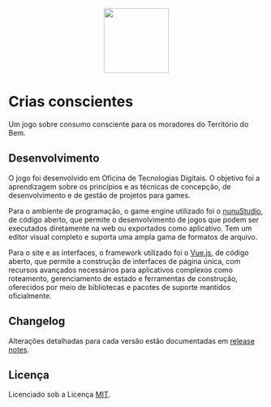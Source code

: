 <p align="center">
 <a href="https://crias-conscientes.web.app/" alt="Game">
  <img src="https://raw.githubusercontent.com/ateliedeideias/crias-conscientes/master/images/logo-path.svg?sanitize=true" height="128" />
 </a>
</p>

# Crias conscientes
Um jogo sobre consumo consciente para os moradores do Território do Bem.

## Desenvolvimento
O jogo foi desenvolvido em Oficina de Tecnologias Digitais. O objetivo foi a aprendizagem sobre os princípios e as técnicas de concepção, de desenvolvimento e de gestão de projetos para games.

Para o ambiente de programação, o game engine utilizado foi o [nunuStudio](https://www.nunustudio.org/), de código aberto, que permite o desenvolvimento de jogos que podem ser executados diretamente na web ou exportados como aplicativo. Tem um editor visual completo e suporta uma ampla gama de formatos de arquivo.

Para o site e as interfaces, o framework utilizado foi o [Vue.js](https://vuejs.org/), de código aberto, que permite a construção de interfaces de página única, com recursos avançados necessários para aplicativos complexos como roteamento, gerenciamento de estado e ferramentas de construção, oferecidos por meio de bibliotecas e pacotes de suporte mantidos oficialmente.

## Changelog
Alterações detalhadas para cada versão estão documentadas em [release notes](https://github.com/ateliedeideias/crias-conscientes/releases/).

## Licença
Licenciado sob a Licença [MIT](https://mit-license.org/).